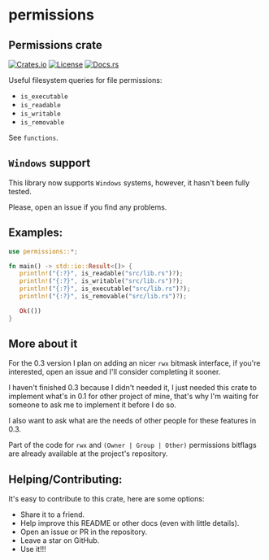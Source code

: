 # permissions

## Permissions crate
[![Crates.io](https://img.shields.io/crates/v/permissions.svg)](https://crates.io/crates/permissions)
[![License](https://img.shields.io/badge/license-MIT-blue.svg)](https://github.com/marcospb19/permissions/blob/main/LICENSE)
[![Docs.rs](https://docs.rs/permissions/badge.svg)](https://docs.rs/permissions)

Useful filesystem queries for file permissions:
- `is_executable`
- `is_readable`
- `is_writable`
- `is_removable`

See `functions`.

## `Windows` support
This library now supports `Windows` systems, however, it hasn't been fully tested.

Please, open an issue if you find any problems.

## Examples:
```rust
use permissions::*;

fn main() -> std::io::Result<()> {
   println!("{:?}", is_readable("src/lib.rs")?);
   println!("{:?}", is_writable("src/lib.rs")?);
   println!("{:?}", is_executable("src/lib.rs")?);
   println!("{:?}", is_removable("src/lib.rs")?);

   Ok(())
}
```

## More about it
For the 0.3 version I plan on adding an nicer `rwx` bitmask interface, if
you're interested, open an issue and I'll consider completing it sooner.

I haven't finished 0.3 because I didn't needed it, I just needed this crate
to implement what's in 0.1 for other project of mine, that's why I'm waiting
for someone to ask me to implement it before I do so.

I also want to ask what are the needs of other people for these features in
0.3.

Part of the code for `rwx` and `(Owner | Group | Other)` permissions
bitflags are already available at the project's repository.

## Helping/Contributing:
It's easy to contribute to this crate, here are some options:

- Share it to a friend.
- Help improve this README or other docs (even with little details).
- Open an issue or PR in the repository.
- Leave a star on GitHub.
- Use it!!!
